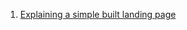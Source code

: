 1. [Explaining a simple built landing page]([https://example.com](https://www.loom.com/share/93b17ad6bff942d7bb3f50fd3baaf622))
